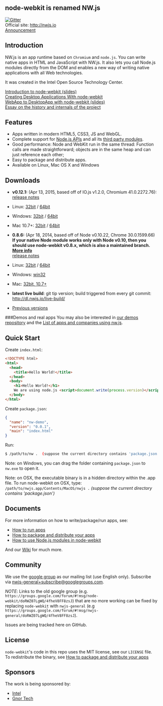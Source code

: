 ## node-webkit is renamed NW.js

[![Gitter](https://badges.gitter.im/Join%20Chat.svg)](https://gitter.im/nwjs/nw.js?utm_source=badge&utm_medium=badge&utm_campaign=pr-badge&utm_content=badge)  
Official site: http://nwjs.io  
[Announcement](https://groups.google.com/d/msg/nwjs-general/V1FhvfaFIzQ/720xKVd0jNkJ)  
## Introduction

NW.js is an app runtime based on `Chromium` and `node.js`. You can 
write native apps in HTML and JavaScript with NW.js. It also lets you
call Node.js modules directly from the DOM and enables a new way of writing
native applications with all Web technologies.

It was created in the Intel Open Source Technology Center.

[Introduction to node-webkit (slides)](https://speakerdeck.com/u/zcbenz/p/node-webkit-app-runtime-based-on-chromium-and-node-dot-js)   
[Creating Desktop Applications With node-webkit](http://strongloop.com/strongblog/creating-desktop-applications-with-node-webkit/)     
[WebApp to DesktopApp with node-webkit (slides)](http://oldgeeksguide.github.io/presentations/html5devconf2013/wtod.html)  
[Essay on the history and internals of the project](http://yedingding.com/2014/08/01/node-webkit-intro-en.html)

## Features

* Apps written in modern HTML5, CSS3, JS and WebGL.
* Complete support for [Node.js APIs](http://nodejs.org/api/) and all its [third party modules](https://npmjs.org).
* Good performance: Node and WebKit run in the same thread: Function calls are made straightforward; objects are in the same heap and can just reference each other;
* Easy to package and distribute apps.
* Available on Linux, Mac OS X and Windows

## Downloads
* **v0.12.1:** (Apr 13, 2015, based off of IO.js v1.2.0, Chromium 41.0.2272.76): [release notes](https://groups.google.com/d/msg/nwjs-general/bvdnDJAx91U/0womlMli4FUJ)  
 * Linux: [32bit](http://dl.nwjs.io/v0.12.1/nwjs-v0.12.1-linux-ia32.tar.gz) / [64bit](http://dl.nwjs.io/v0.12.1/nwjs-v0.12.1-linux-x64.tar.gz)
 * Windows: [32bit](http://dl.nwjs.io/v0.12.1/nwjs-v0.12.1-win-ia32.zip) / [64bit](http://dl.nwjs.io/v0.12.1/nwjs-v0.12.1-win-x64.zip)
 * Mac 10.7+: [32bit](http://dl.nwjs.io/v0.12.1/nwjs-v0.12.1-osx-ia32.zip) / [64bit](http://dl.nwjs.io/v0.12.1/nwjs-v0.12.1-osx-x64.zip)

* **0.8.6:** (Apr 18, 2014, based off of Node v0.10.22, Chrome 30.0.1599.66) **If your native Node module works only with Node v0.10, then you should use node-webkit v0.8.x, which is also a maintained branch. [More info](https://groups.google.com/d/msg/nwjs-general/2OJ1cEMPLlA/09BvpTagSA0J)**  
[release notes](https://groups.google.com/d/msg/nwjs-general/CLPkgfV-i7s/hwkkQuJ1kngJ)

 * Linux: [32bit](http://dl.node-webkit.org/v0.8.6/node-webkit-v0.8.6-linux-ia32.tar.gz) / [64bit](http://dl.node-webkit.org/v0.8.6/node-webkit-v0.8.6-linux-x64.tar.gz)
 * Windows: [win32](http://dl.node-webkit.org/v0.8.6/node-webkit-v0.8.6-win-ia32.zip)
 * Mac: [32bit, 10.7+](http://dl.node-webkit.org/v0.8.6/node-webkit-v0.8.6-osx-ia32.zip)

* **latest live build**: git tip version; build triggered from every git commit: http://dl.nwjs.io/live-build/

* [Previous versions](https://github.com/rogerwang/node-webkit/wiki/Downloads-of-old-versions)

###Demos and real apps
You may also be interested in [our demos repository](https://github.com/zcbenz/nw-sample-apps) and the [List of apps and companies using nw.js](https://github.com/nwjs/nw.js/wiki/List-of-apps-and-companies-using-nw.js).

## Quick Start

Create `index.html`:

```html
<!DOCTYPE html>
<html>
  <head>
    <title>Hello World!</title>
  </head>
  <body>
    <h1>Hello World!</h1>
    We are using node.js <script>document.write(process.version)</script>.
  </body>
</html>
```

Create `package.json`:

```json
{
  "name": "nw-demo",
  "version": "0.0.1",
  "main": "index.html"
}
```

Run:  
```bash
$ /path/to/nw .  (suppose the current directory contains 'package.json')
```

Note: on Windows, you can drag the folder containing `package.json` to `nw.exe` to open it.

Note: on OSX, the executable binary is in a hidden directory within the .app file. To run node-webkit on OSX, type:  
`/path/to/nwjs.app/Contents/MacOS/nwjs .` *(suppose the current directory contains 'package.json')*   

## Documents

For more information on how to write/package/run apps, see:

* [How to run apps](https://github.com/rogerwang/node-webkit/wiki/How-to-run-apps)
* [How to package and distribute your apps](https://github.com/rogerwang/node-webkit/wiki/How-to-package-and-distribute-your-apps)
* [How to use Node.js modules in node-webkit](https://github.com/rogerwang/node-webkit/wiki/Using-Node-modules)

And our [Wiki](https://github.com/rogerwang/node-webkit/wiki) for much more.

## Community

We use the [google group](https://groups.google.com/d/forum/nwjs-general) as
our mailing list (use English only). Subscribe via [nwjs-general+subscribe@googlegroups.com](mailto:nwjs-general+subscribe@googlegroups.com).

*NOTE*: Links to the old google group (e.g. `https://groups.google.com/forum/#!msg/node-webkit/doRWZ07LgWQ/4fheV8FF8zsJ`) that are no more working can be fixed by replacing `node-webkit` with `nwjs-general` (e.g `https://groups.google.com/forum/#!msg/nwjs-general/doRWZ07LgWQ/4fheV8FF8zsJ`).

Issues are being tracked here on GitHub.

## License

`node-webkit`'s code in this repo uses the MIT license, see our `LICENSE` file. To redistribute the binary, see [How to package and distribute your apps](https://github.com/rogerwang/node-webkit/wiki/How-to-package-and-distribute-your-apps)

## Sponsors

The work is being sponsored by:  
* [Intel](http://www.intel.com)
* [Gnor Tech](http://gnor.net)
